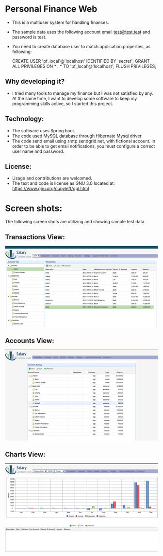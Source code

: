 Personal Finance Web
=====================

* This is a multiuser system for handling finances. 
* The sample data uses the following account email test@test.test and password is test.
* You need to create database user to match application.properties, as following:  

    CREATE USER 'pf_local'@'localhost' IDENTIFIED BY 'secret';
    GRANT ALL PRIVILEGES ON * . * TO 'pf_local'@'localhost';
    FLUSH PRIVILEGES;



Why developing it?
-------------------
* I tried many tools to manage my finance but I was not satisfied by any. At the same time, I
 want to develop some software to keep my programming skills active, so I started this project.
 
 
Technology:
-----------
* The software uses Spring boot.
* The code used MySQL database through Hibernate Mysql driver. 
* The code send email using smtp.sendgrid.net, with fictional account. In order to be able to get email notifications, you must configure 
a correct user name and password.  





License:
--------
* Usage and contributions are welcomed.
* The text and code is license as GNU 3.0 located at: https://www.gnu.org/copyleft/gpl.html

Screen shots:
=============
The following screen shots are utilizing and showing sample test data.

Transactions View:
-------------------
![transactions](screenshot-1.png)



Accounts View:
--------------
![accounts](screenshot-2.png)



Charts View:
------------
![charts](screenshot-3.png)
